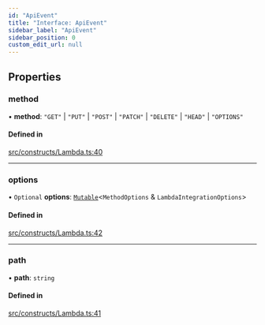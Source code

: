 ```yaml
---
id: "ApiEvent"
title: "Interface: ApiEvent"
sidebar_label: "ApiEvent"
sidebar_position: 0
custom_edit_url: null
---
```


## Properties

### method

• **method**: ``"GET"`` \| ``"PUT"`` \| ``"POST"`` \| ``"PATCH"`` \| ``"DELETE"`` \| ``"HEAD"`` \| ``"OPTIONS"``

#### Defined in

[src/constructs/Lambda.ts:40](https://github.com/matthewkeil/full-stack-pattern/blob/ab0b703/src/constructs/Lambda.ts#L40)

___

### options

• `Optional` **options**: [`Mutable`](../modules#mutable)<`MethodOptions` & `LambdaIntegrationOptions`\>

#### Defined in

[src/constructs/Lambda.ts:42](https://github.com/matthewkeil/full-stack-pattern/blob/ab0b703/src/constructs/Lambda.ts#L42)

___

### path

• **path**: `string`

#### Defined in

[src/constructs/Lambda.ts:41](https://github.com/matthewkeil/full-stack-pattern/blob/ab0b703/src/constructs/Lambda.ts#L41)
